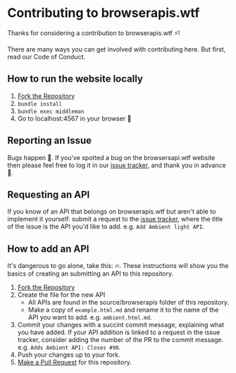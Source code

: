 # Contributing to browserapis.wtf

Thanks for considering a contribution to browserapis.wtf :zap:!

There are many ways you can get involved with contributing here.
But first, read our Code of Conduct.

## How to run the website locally

1. [Fork the Repository](https://help.github.com/articles/fork-a-repo/)
1. `bundle install`
1. `bundle exec middleman`
1. Go to localhost:4567 in your browser :eyes:

## Reporting an Issue

Bugs happen :bug:. If you've spotted a bug on the browsersapi.wtf website then please feel free to log it in our [issue tracker](https://github.com/Rumyra/browserapis.wtf/issues), and thank you in advance :sparkling_heart:. 

## Requesting an API

If you know of an API that belongs on browserapis.wtf but aren't able to implement it yourself: submit a request to the [issue tracker](https://github.com/Rumyra/browserapis.wtf/issues), where the title of the issue is the API you'd like to add. e.g. `Add Ambient light API`.

## How to add an API

It's dangerous to go alone, take this: :fire:. These instructions will show you the basics of creating an submitting an API to this repository.

1. [Fork the Repository](https://help.github.com/articles/fork-a-repo/)
1. Create the file for the new API
    - All APIs are found in the source/browserapis folder of this repository.
    - Make a copy of `example.html.md` and rename it to the name of the API you
    want to add. e.g. `ambient.html.md`.
1. Commit your changes with a succint commit message, explaining what you have added. If your API addition is linked to a request in the issue tracker, consider adding the number of the PR to the commit message. e.g. `Adds Ambient API: Closes #98`.
1. Push your changes up to your fork.
1. [Make a Pull Request](https://help.github.com/articles/creating-a-pull-request/)
for this repository.
